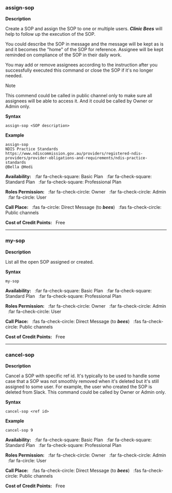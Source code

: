 ### assign-sop

**Description**


Create a SOP and assign the SOP to one or multiple users.  _**Clinic Bees**_ will help to follow up
the execution of the SOP.

You could describe the SOP in message and the message will be kept as is and it becomes the "home"
of the SOP for reference.  Assignee will be kept reminded on compliance of the SOP in their daily
work.

You may add or remove assignees according to the instruction after you successfully executed this
command or close the SOP if it's no longer needed.

>[!NOTE] 
>This commend could be called in public channel only to make sure all assignees will be able to access
it.  And it could be called by Owner or Admin only.

**Syntax**
```text
assign-sop <SOP description>
```

**Example**
```text
assign-sop
NDIS Practice Standards
https://www.ndiscommission.gov.au/providers/registered-ndis-providers/provider-obligations-and-requirements/ndis-practice-standards
@Bella @Hedi
```

**Availability:** 
&nbsp;&nbsp;:far fa-check-square: Basic Plan
&nbsp;&nbsp;:far fa-check-square: Standard Plan
&nbsp;&nbsp;:far fa-check-square: Professional Plan  

**Roles Permission:**
&nbsp;&nbsp;:far fa-check-circle: Owner
&nbsp;&nbsp;:far fa-check-circle: Admin
&nbsp;&nbsp;:far fa-circle: User

**Call Place:**
&nbsp;&nbsp;:fas fa-circle: Direct Message (to _**bees**_)
&nbsp;&nbsp;:fas fa-check-circle: Public channels

**Cost of Credit Points:** &nbsp;&nbsp;Free

--------------------------------------------------------------------------------

### my-sop

**Description**

List all the open SOP assigned or created.

**Syntax**
```text
my-sop
```

**Availability:** 
&nbsp;&nbsp;:far fa-check-square: Basic Plan
&nbsp;&nbsp;:far fa-check-square: Standard Plan
&nbsp;&nbsp;:far fa-check-square: Professional Plan  

**Roles Permission:**
&nbsp;&nbsp;:far fa-check-circle: Owner
&nbsp;&nbsp;:far fa-check-circle: Admin
&nbsp;&nbsp;:far fa-check-circle: User

**Call Place:**
&nbsp;&nbsp;:fas fa-check-circle: Direct Message (to _**bees**_)
&nbsp;&nbsp;:fas fa-check-circle: Public channels

**Cost of Credit Points:** &nbsp;&nbsp;Free

--------------------------------------------------------------------------------

### cancel-sop

**Description**

Cancel a SOP with specific ref id.
It's typically to be used to handle some case that a SOP was not smoothly removed
when it's deleted but it's still assigned to some user.  For example, the user who
created the SOP is deleted from Slack.
This command could be called by Owner or Admin only.

**Syntax**
```text
cancel-sop <ref id>
```
**Example**
```text
cancel-sop 9
```

**Availability:** 
&nbsp;&nbsp;:far fa-check-square: Basic Plan
&nbsp;&nbsp;:far fa-check-square: Standard Plan
&nbsp;&nbsp;:far fa-check-square: Professional Plan  

**Roles Permission:**
&nbsp;&nbsp;:far fa-check-circle: Owner
&nbsp;&nbsp;:far fa-check-circle: Admin
&nbsp;&nbsp;:far fa-circle: User

**Call Place:**
&nbsp;&nbsp;:fas fa-check-circle: Direct Message (to _**bees**_)
&nbsp;&nbsp;:fas fa-check-circle: Public channels

**Cost of Credit Points:** &nbsp;&nbsp;Free
